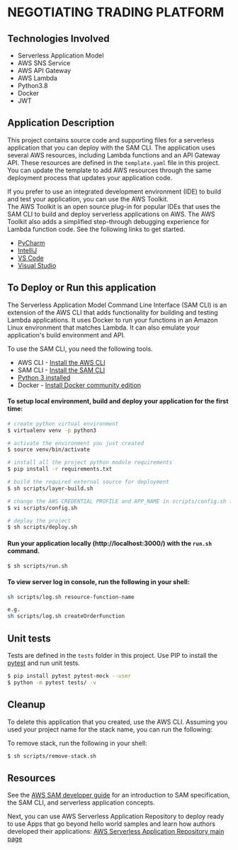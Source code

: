 # NEGOTIATING TRADING PLATFORM

## Technologies Involved
* Serverless Application Model
* AWS SNS Service
* AWS API Gateway
* AWS Lambda
* Python3.8
* Docker
* JWT

## Application Description

This project contains source code and supporting files for a serverless application that you can deploy with the SAM CLI.
The application uses several AWS resources, including Lambda functions and an API Gateway API. These resources are defined in the `template.yaml` file in this project. You can update the template to add AWS resources through the same deployment process that updates your application code.

If you prefer to use an integrated development environment (IDE) to build and test your application, you can use the AWS Toolkit.  
The AWS Toolkit is an open source plug-in for popular IDEs that uses the SAM CLI to build and deploy serverless applications on AWS. The AWS Toolkit also adds a simplified step-through debugging experience for Lambda function code. See the following links to get started.

* [PyCharm](https://docs.aws.amazon.com/toolkit-for-jetbrains/latest/userguide/welcome.html)
* [IntelliJ](https://docs.aws.amazon.com/toolkit-for-jetbrains/latest/userguide/welcome.html)
* [VS Code](https://docs.aws.amazon.com/toolkit-for-vscode/latest/userguide/welcome.html)
* [Visual Studio](https://docs.aws.amazon.com/toolkit-for-visual-studio/latest/user-guide/welcome.html)

## To Deploy or Run this application

The Serverless Application Model Command Line Interface (SAM CLI) is an extension of the AWS CLI that adds functionality for building and testing Lambda applications. It uses Docker to run your functions in an Amazon Linux environment that matches Lambda. It can also emulate your application's build environment and API.

To use the SAM CLI, you need the following tools.

* AWS CLI - [Install the AWS CLI](https://docs.aws.amazon.com/cli/latest/userguide/install-cliv2.html)
* SAM CLI - [Install the SAM CLI](https://docs.aws.amazon.com/serverless-application-model/latest/developerguide/serverless-sam-cli-install.html)
* [Python 3 installed](https://www.python.org/downloads/)
* Docker - [Install Docker community edition](https://hub.docker.com/search/?type=edition&offering=community)

#### To setup local environment, build and deploy your application for the first time:

```bash
# create python virtual environment
$ virtualenv venv -p python3   

# activate the environment you just created
$ source venv/bin/activate

# install all the project python module requirements
$ pip install -r requirements.txt

# build the required external source for deployment
$ sh scripts/layer-build.sh

# change the AWS CREDENTIAL PROFILE and APP_NAME in scripts/config.sh file then run the following in your shell
$ vi scripts/config.sh

# deploy the project
$ sh scripts/deploy.sh
```

#### Run your application locally (http://localhost:3000/) with the `run.sh` command.

```bash
$ sh scripts/run.sh
```

#### To view server log in console, run the following in your shell:

```bash
sh scripts/log.sh resource-function-name

e.g.
sh scripts/log.sh createOrderFunction

```


## Unit tests

Tests are defined in the `tests` folder in this project. Use PIP to install the [pytest](https://docs.pytest.org/en/latest/) and run unit tests.

```bash
$ pip install pytest pytest-mock --user
$ python -m pytest tests/ -v
```

## Cleanup

To delete this application that you created, use the AWS CLI. Assuming you used your project name for the stack name, you can run the following:

To remove stack, run the following in your shell:

```bash
$ sh scripts/remove-stack.sh
```

## Resources

See the [AWS SAM developer guide](https://docs.aws.amazon.com/serverless-application-model/latest/developerguide/what-is-sam.html) for an introduction to SAM specification, the SAM CLI, and serverless application concepts.

Next, you can use AWS Serverless Application Repository to deploy ready to use Apps that go beyond hello world samples and learn how authors developed their applications: [AWS Serverless Application Repository main page](https://aws.amazon.com/serverless/serverlessrepo/)
